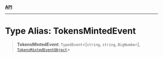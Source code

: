 [**API**](../../../README.md)

***

# Type Alias: TokensMintedEvent

> **TokensMintedEvent**: `TypedEvent`\<\[`string`, `string`, `BigNumber`\], [`TokensMintedEventObject`](../interfaces/TokensMintedEventObject.md)\>
